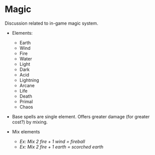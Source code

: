 # Magic

Discussion related to in-game magic system.


- Elements:
  - Earth
  - Wind
  - Fire
  - Water
  - Light
  - Dark
  - Acid
  - Lightning
  - Arcane
  - Life
  - Death
  - Primal
  - Chaos
  
- Base spells are single element. Offers greater damage (for greater cost?) by mixing.
- Mix elements
  - *Ex: Mix 2 fire + 1 wind = fireball*
  - *Ex: Mix 2 fire + 1 earth = scorched earth*